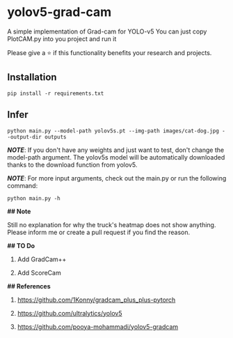 # yolov5-grad-cam
A simple implementation of Grad-cam for YOLO-v5
You can just copy PlotCAM.py into you project and run it 

Please  give a ⭐ if this functionality benefits your research and projects.



## Installation

```
pip install -r requirements.txt
```



## Infer

```
python main.py --model-path yolov5s.pt --img-path images/cat-dog.jpg --output-dir outputs
```



***NOTE***: If you don't have any weights and just want to test, don't change the model-path argument. The yolov5s model will be automatically downloaded thanks to the download function from yolov5. 



***NOTE***: For more input arguments, check out the main.py or run the following command:

```
python main.py -h
```



**## Note**

Still no explanation for why the truck's heatmap does not show anything. Please inform me or create a pull request if you find the reason.



**## TO Do**

1. Add GradCam++

2. Add ScoreCam



**## References**

1. https://github.com/1Konny/gradcam_plus_plus-pytorch

2. https://github.com/ultralytics/yolov5

3. https://github.com/pooya-mohammadi/yolov5-gradcam

